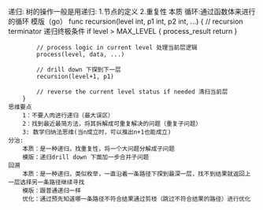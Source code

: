 递归:
	树的操作一般是用递归:
		1.节点的定义
		2.重复性
	本质
		循环:通过函数体来进行的循环
	模版（go）
		func recursion(level int, p1 int, p2 int, ...) {
			// recursion terminator 递归终极条件
			if level > MAX_LEVEL {
				process_result
				return
			}
			
			// process logic in current level 处理当前层逻辑
			process(level, data, ...)

			// drill down 下探到下一层
			recursion(level+1, p1)

			// reverse the current level status if needed 清扫当前层
		}
	思维要点
		1：不要人肉进行递归（最大误区）
		2：找到最近最简方法，将其拆解成可重复解决的问题（重复子问题）
		3: 数学归纳法思维(当n成立时，可以推出n+1也能成立)
	分治:
		本质：是一种递归，找重复性，将一个大问题分解成子问题
		模版：递归drill down 下面加一步合并子问题
	回溯
		本质：是一种递归，类似枚举，一直沿着一条路径下探到最深一层，找不到结果就返回上一层选择另一条路径继续寻找
		模版：跟普通递归一样
		优化：通过预先知道哪一条路径不符合结果通过剪枝（跳过不符合结果的路径）进行优化
			